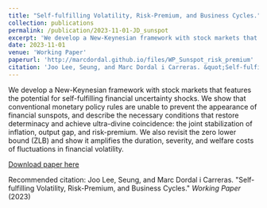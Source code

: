 ```yaml
---
title: "Self-fulfilling Volatility, Risk-Premium, and Business Cycles."
collection: publications
permalink: /publication/2023-11-01-JD_sunspot
excerpt: 'We develop a New-Keynesian framework with stock markets that features the potential for self-fulfilling financial uncertainty shocks. We show that conventional monetary policy rules are unable to prevent the appearance of financial sunspots, and describe the necessary conditions that restore determinacy and achieve ultra-divine coincidence: the joint stabilization of inflation, output gap, and risk-premium. We also revisit the zero lower bound (ZLB) and show it amplifies the duration, severity, and welfare costs of fluctuations in financial volatility.'
date: 2023-11-01
venue: 'Working Paper'
paperurl: 'http://marcdordal.github.io/files/WP_Sunspot_risk_premium'
citation: 'Joo Lee, Seung, and Marc Dordal i Carreras. &quot;Self-fulfilling Volatility, Risk-Premium, and Business Cycles.&quot;  <i>Working Paper</i> (2023) '
---
```

We develop a New-Keynesian framework with stock markets that features the potential for self-fulfilling financial uncertainty shocks. We show that conventional monetary policy rules are unable to prevent the appearance of financial sunspots, and describe the necessary conditions that restore determinacy and achieve ultra-divine coincidence: the joint stabilization of inflation, output gap, and risk-premium. We also revisit the zero lower bound (ZLB) and show it amplifies the duration, severity, and welfare costs of fluctuations in financial volatility.

[Download paper here](http://marcdordal.github.io/files/WP_Sunspot_risk_premium)

Recommended citation: Joo Lee, Seung, and Marc Dordal i Carreras. "Self-fulfilling Volatility, Risk-Premium, and Business Cycles."  <i>Working Paper</i> (2023) 